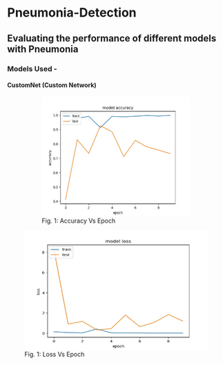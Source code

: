 # Pneumonia-Detection
## Evaluating the performance of different models with Pneumonia
### Models Used -
#### CustomNet (Custom Network)
<figure role="group">
 <figure>
  <img align="center" width="440" height="278" src="https://github.com/yohan9655/Pneumonia-Detection/blob/master/graphs/InceptionAccVsEpoch.jpeg">
  <figcaption>Fig. 1: Accuracy Vs Epoch</figcaption>
  </figure
  <figure>
   <img align="center" width="440" height="278" src="https://github.com/yohan9655/Pneumonia-Detection/blob/master/graphs/InceptionLossVsEpoch.jpeg">
   <figcaption>Fig. 1: Loss Vs Epoch</figcaption>
 </figure>
</figure>
